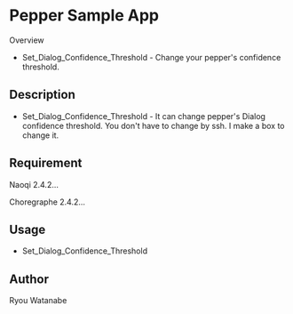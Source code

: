 Pepper Sample App
====
Overview
* Set_Dialog_Confidence_Threshold - Change your pepper's confidence threshold.

## Description
* Set_Dialog_Confidence_Threshold - It can change  pepper's Dialog confidence threshold. You don't have to change by ssh. I make a box to change it.

## Requirement
Naoqi 2.4.2...

Choregraphe 2.4.2...

## Usage
* Set_Dialog_Confidence_Threshold


## Author
Ryou Watanabe
